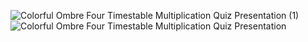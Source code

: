 ![Colorful Ombre Four Timestable Multiplication Quiz Presentation (1)](https://github.com/user-attachments/assets/5a17bcbe-e1d2-4410-a398-94aed5027dbd)
![Colorful Ombre Four Timestable Multiplication Quiz Presentation ](https://github.com/user-attachments/assets/215c55e2-d255-4efb-842e-5bc05609295b)
